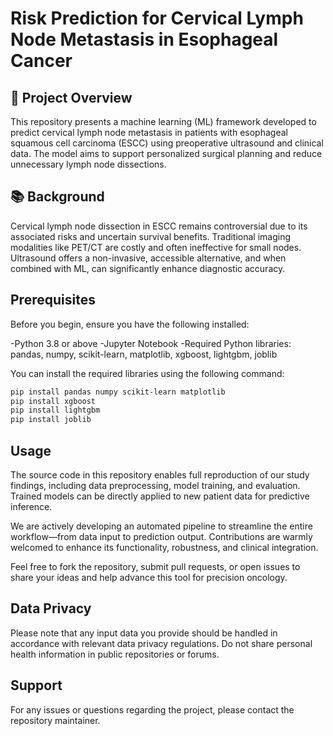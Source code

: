 # Risk Prediction for Cervical Lymph Node Metastasis in Esophageal Cancer

## 🧠 Project Overview
This repository presents a machine learning (ML) framework developed to predict cervical lymph node metastasis in patients with esophageal squamous cell carcinoma (ESCC) using preoperative ultrasound and clinical data. The model aims to support personalized surgical planning and reduce unnecessary lymph node dissections.

## 📚 Background
Cervical lymph node dissection in ESCC remains controversial due to its associated risks and uncertain survival benefits. Traditional imaging modalities like PET/CT are costly and often ineffective for small nodes. Ultrasound offers a non-invasive, accessible alternative, and when combined with ML, can significantly enhance diagnostic accuracy.

## Prerequisites
Before you begin, ensure you have the following installed:

-Python 3.8 or above
-Jupyter Notebook
-Required Python libraries: pandas, numpy, scikit-learn, matplotlib, xgboost, lightgbm, joblib

You can install the required libraries using the following command:

```bash
pip install pandas numpy scikit-learn matplotlib
pip install xgboost
pip install lightgbm
pip install joblib
```

## Usage

The source code in this repository enables full reproduction of our study findings, including data preprocessing, model training, and evaluation. Trained models can be directly applied to new patient data for predictive inference.

We are actively developing an automated pipeline to streamline the entire workflow—from data input to prediction output. Contributions are warmly welcomed to enhance its functionality, robustness, and clinical integration.

Feel free to fork the repository, submit pull requests, or open issues to share your ideas and help advance this tool for precision oncology.

## Data Privacy

Please note that any input data you provide should be handled in accordance with relevant data privacy regulations. Do not share personal health information in public repositories or forums.

## Support

For any issues or questions regarding the project, please contact the repository maintainer.

